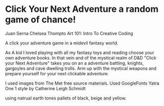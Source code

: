 # Click Your Next Adventure a random game of chance!

Juan Serna
Chelsea Thompto
Art 101: Intro To Creative Coding


A click your adventure game in a midevil fantasy world. 

As A kid I loved playing with all my fantasy toys and reading choose your own adventure books.
In that vein and of the mystical realm of D&D "Click your Next Adventure" takes you on an
a adventure battling, knights, gargoyles and cave dwelling trolls.
Arm up with the mystical weapons and prepare yourself for your next clickable adventure.

I used images from The Met free source materials.
Used GoogleFonts Yatra One 1 style
by Catherine Leigh Schmidt

using natrual earth tones pallets of black, beige and yellow.

